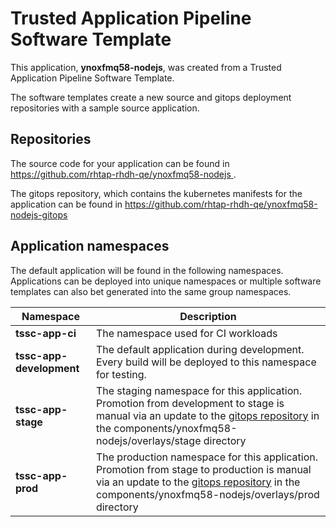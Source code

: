 # Trusted Application Pipeline Software Template

This application, **ynoxfmq58-nodejs**, was created from a Trusted Application Pipeline Software Template.

The software templates create a new source and gitops deployment repositories with a sample source application. 

## Repositories

The source code for your application can be found in [https://github.com/rhtap-rhdh-qe/ynoxfmq58-nodejs ](https://github.com/rhtap-rhdh-qe/ynoxfmq58-nodejs ).
 
The gitops repository, which contains the kubernetes manifests for the application can be found in 
[https://github.com/rhtap-rhdh-qe/ynoxfmq58-nodejs-gitops ](https://github.com/rhtap-rhdh-qe/ynoxfmq58-nodejs-gitops ) 

## Application namespaces 

The default application will be found in the following namespaces. Applications can be deployed into unique namespaces or multiple software templates can also bet generated into the same group namespaces.  

|  Namespace   |  Description   |  
| -------- | -------- |
| **tssc-app-ci** | The namespace used for CI workloads |
| **tssc-app-development** | The default application during development. Every build will be deployed to this namespace for testing. |
| **tssc-app-stage** | The staging namespace for this application. Promotion from development to stage is manual via an update to the [gitops repository](https://github.com/rhtap-rhdh-qe/ynoxfmq58-nodejs-gitops ) in the components/ynoxfmq58-nodejs/overlays/stage directory |
| **tssc-app-prod** | The production namespace for this application. Promotion from stage to production is manual via an update to the [gitops repository](https://github.com/rhtap-rhdh-qe/ynoxfmq58-nodejs-gitops ) in the components/ynoxfmq58-nodejs/overlays/prod directory |